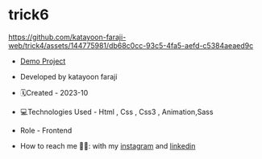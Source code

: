 # trick6


https://github.com/katayoon-faraji-web/trick4/assets/144775981/db68c0cc-93c5-4fa5-aefd-c5384aeaed9c


- [Demo Project](https://katayoon-faraji-web.github.io/trick6/)

- Developed by katayoon faraji

- 🗓️Created - 2023-10

- 💻Technologies Used - Html , Css , Css3 , Animation,Sass

- Role - Frontend

- How to reach me 👩🏻: with my [instagram](https://instagram.com/katayoon_faraji_web) and [linkedin](https://www.linkedin.com/in/katayoon-faraji-web-3b722b207r)
